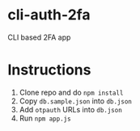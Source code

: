 # cli-auth-2fa
CLI based 2FA app

# Instructions

1. Clone repo and do `npm install`
2. Copy `db.sample.json` into `db.json`
3. Add `otpauth` URLs into `db.json`
4. Run `npm app.js`